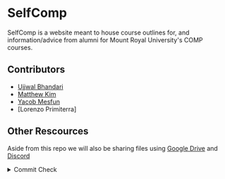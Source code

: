 # SelfComp

SelfComp is a website meant to house course outlines for, and information/advice from alumni for Mount Royal University's COMP courses.

## Contributors
<!-- Can add link to all your guys' githubs as well is u want to add -->
- [Ujjwal Bhandari](https://github.com/Ujjwalb101)
- [Matthew Kim](https://github.com/EassunKim)
- [Yacob Mesfun](https://github.com/Ymesfun) 
- [Lorenzo Primiterra]

## Other Rescources

Aside from this repo we will also be sharing files using [Google Drive](https://drive.google.com/drive/folders/1nUbFmQfhxza2xoQnU6ltNtXfH2xv4htr?usp=sharing) and [Discord](https://discord.gg/7ah7GDtwgA)


<details>
<Summary> Commit Check </summary>

Section to sign off and make sure everyone can commit to main.

Done:<br>
Matthew Kim<br>
Yacob Mesfun<br>
Ujjwal Bhandari<br>
Lorenzo Primiterra
</details>
